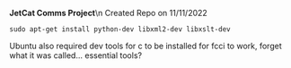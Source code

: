 **JetCat Comms Project**\n
Created Repo on 11/11/2022

`
sudo apt-get install python-dev libxml2-dev libxslt-dev
`

Ubuntu also required dev tools for c to be installed for fcci to work, 
forget what it was called... essential tools?